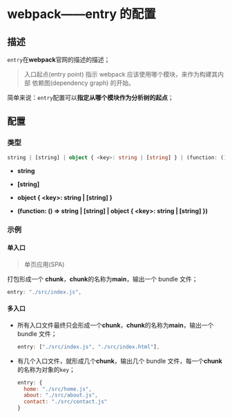 # webpack——entry 的配置

## 描述

`entry`在**webpack**官网的描述的描述；

> 入口起点(entry point) 指示 webpack 应该使用哪个模块，来作为构建其内部 依赖图(dependency graph) 的开始。

简单来说：`entry`配置可以**指定从哪个模块作为分析树的起点**；

## 配置

### 类型

```ts
string | [string] | object { <key>: string | [string] } | (function: () => string | [string] | object { <key>: string | [string] })
```

- **string**

- **[string]**

- **object { \<key>: string | [string] }**

- **(function: () => string | [string] | object { \<key>: string | [string] })**

### 示例

#### 单入口

> 单页应用(SPA)

打包形成一个 **chunk**，**chunk**的名称为**main**，输出一个 bundle 文件；

```js
entry: "./src/index.js",
```

#### 多入口

- 所有入口文件最终只会形成一个**chunk**，**chunk**的名称为**main**，输出一个 bundle 文件；

  ```js
  entry: ["./src/index.js", "./src/index.html"],
  ```

- 有几个入口文件，就形成几个**chunk**，输出几个 bundle 文件，每一个**chunk**的名称为对象的`key`；

  ```js
  entry: {
    home: "./src/home.js",
    about: "./src/about.js",
    contact: "./src/contact.js"
  }
  ```
